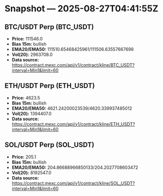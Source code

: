 # Snapshot — 2025-08-27T04:41:55Z

## BTC/USDT Perp (BTC_USDT)
- **Price:** 111546.0
- **Bias 15m:** bullish
- **EMA20/EMA50:** 111510.65468425961/111506.63557667698
- **Vol(20):** 2963708.0
- **Data source:** https://contract.mexc.com/api/v1/contract/kline/BTC_USDT?interval=Min1&limit=60

## ETH/USDT Perp (ETH_USDT)
- **Price:** 4623.5
- **Bias 15m:** bullish
- **EMA20/EMA50:** 4621.24200023539/4620.339937485012
- **Vol(20):** 1394407.0
- **Data source:** https://contract.mexc.com/api/v1/contract/kline/ETH_USDT?interval=Min1&limit=60

## SOL/USDT Perp (SOL_USDT)
- **Price:** 205.1
- **Bias 15m:** bullish
- **EMA20/EMA50:** 204.86688966850133/204.2027708603472
- **Vol(20):** 8192547.0
- **Data source:** https://contract.mexc.com/api/v1/contract/kline/SOL_USDT?interval=Min1&limit=60
